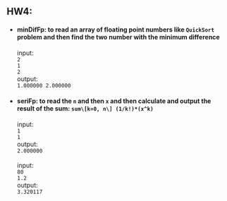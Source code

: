 ## HW4:
-   #### minDifFp: to read an array of floating point numbers like `QuickSort` problem and then find the two number with the minimum difference
    input: <br>
    `2`<br>
    `1` <br>
    `2`<br>
    output:<br>
    `1.000000 2.000000`<br>
-   #### seriFp: to read the `n` and then `x` and then calculate and output the result of the sum: `sum\[k=0, n\] (1/k!)*(x^k)`
    input:<br>
    `1`<br>
    `1`<br>
    output:<br>
    `2.000000`<br>
    <br>
    input:<br>
    `80`<br>
    `1.2`<br>
    output:<br>
    `3.320117`<br>
